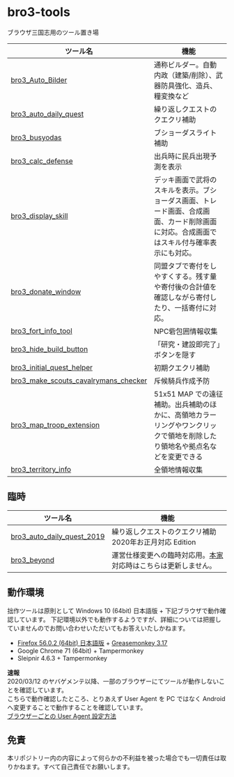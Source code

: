 # bro3-tools
ブラウザ三国志用のツール置き場

| ツール名 | 機能 |
| - | - |
| [bro3_Auto_Bilder](bro3_Auto_Bilder) | 通称ビルダー。自動内政（建築/削除）、武器防具強化、造兵、糧変換など |
| [bro3_auto_daily_quest](bro3_auto_daily_quest) | 繰り返しクエストのクエクリ補助 |
| [bro3_busyodas](bro3_busyodas) | ブショーダスライト補助 |
| [bro3_calc_defense](bro3_calc_defense) | 出兵時に民兵出現予測を表示 |
| [bro3_display_skill](bro3_display_skill) | デッキ画面で武将のスキルを表示。ブショーダス画面、トレード画面、合成画面、カード削除画面に対応。合成画面ではスキル付与確率表示にも対応。 |
| [bro3_donate_window](bro3_donate_window) | 同盟タブで寄付をしやすくする。残す量や寄付後の合計値を確認しながら寄付したり、一括寄付に対応。 |
| [bro3_fort_info_tool](bro3_fort_info_tool) | NPC砦包囲情報収集 |
| [bro3_hide_build_button](bro3_hide_build_button) | 「研究・建設即完了」ボタンを隠す |
| [bro3_initial_quest_helper](bro3_initial_quest_helper) | 初期クエクリ補助 |
| [bro3_make_scouts_cavalrymans_checker](bro3_make_scouts_cavalrymans_checker) | 斥候騎兵作成予防 |
| [bro3_map_troop_extension](bro3_map_troop_extension) | 51x51 MAP での遠征補助。出兵補助のほかに、高領地カラーリングやワンクリックで領地を削除したり領地名や拠点名などを変更できる |
| [bro3_territory_info](bro3_territory_info) | 全領地情報収集 |

## 臨時

| ツール名 | 機能 |
| - | - |
| [bro3_auto_daily_quest_2019](bro3_auto_daily_quest) | 繰り返しクエストのクエクリ補助 2020年お正月対応 Edition |
| [bro3_beyond](bro3_beyond) | 運営仕様変更への臨時対応用。[本家](http://silent-stage.air-nifty.com/steps/)対応時はこちらは更新しません。 |

## 動作環境

拙作ツールは原則として Windows 10 (64bit) 日本語版 + 下記ブラウザで動作確認しています。
下記環境以外でも動作するようですが、詳細については把握していませんのでお問い合わせいただいてもお答えいたしかねます。

- [Firefox 56.0.2 (64bit) 日本語版](https://ftp.mozilla.org/pub/firefox/releases/56.0.2/win64/ja/) + [Greasemonkey 3.17](https://addons.mozilla.org/ja/firefox/addon/greasemonkey/versions/?page=1#version-3.17)
- Google Chrome 71 (64bit) + Tampermonkey
- Sleipnir 4.6.3 + Tampermonkey

**速報**  
2020/03/12 のヤバゲメンテ以降、一部のブラウザーにてツールが動作しないことを確認しています。  
こちらで動作確認したところ、とりあえず User Agent を PC ではなく Android へ変更することで動作することを確認しています。  
[ブラウザーごとの User Agent 設定方法](Doc/how_to_change_user_agent.md)


## 免責
本リポジトリー内の内容によって何らかの不利益を被った場合でも一切責任は取りかねます。すべて自己責任でお願いします。
